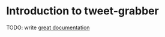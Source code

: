# Introduction to tweet-grabber

TODO: write [great documentation](http://jacobian.org/writing/great-documentation/what-to-write/)
